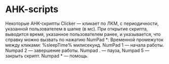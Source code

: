 # AHK-scripts
Некоторые AHK-скрипты
Clicker — кликает по ЛКМ, с периодичности, указанной пользователем в шапке (в мс). При открытие скрипта, выводится время, указанное пользователем ранее, и указывается, что справку можно вызвать по нажатию NumPad \*: Временной промежуток между кликами: %sleepTime% милисекунд. NumPad 1 — начала работы. Numpad 2 — завершение работы. Numpad . — пауза, Numpad 5 — закрыть скрипт. Numpad * — помощь.
